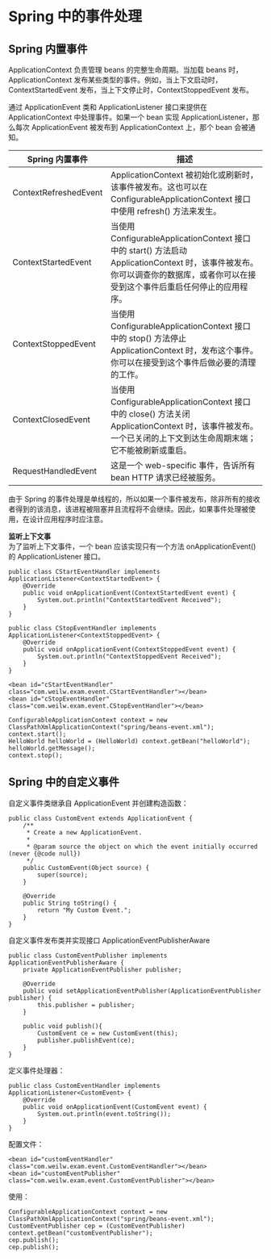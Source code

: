 # Spring 中的事件处理

## Spring 内置事件

ApplicationContext 负责管理 beans 的完整生命周期。当加载 beans 时，ApplicationContext 发布某些类型的事件。例如，当上下文启动时，ContextStartedEvent 发布，当上下文停止时，ContextStoppedEvent 发布。

通过 ApplicationEvent 类和 ApplicationListener 接口来提供在 ApplicationContext 中处理事件。如果一个 bean 实现 ApplicationListener，那么每次 ApplicationEvent 被发布到 ApplicationContext 上，那个 bean 会被通知。


|Spring 内置事件|描述|  
|---|---|  
|ContextRefreshedEvent|ApplicationContext 被初始化或刷新时，该事件被发布。这也可以在 ConfigurableApplicationContext 接口中使用 refresh() 方法来发生。|
|ContextStartedEvent|当使用 ConfigurableApplicationContext 接口中的 start() 方法启动 ApplicationContext 时，该事件被发布。你可以调查你的数据库，或者你可以在接受到这个事件后重启任何停止的应用程序。|
|ContextStoppedEvent|当使用 ConfigurableApplicationContext 接口中的 stop() 方法停止 ApplicationContext 时，发布这个事件。你可以在接受到这个事件后做必要的清理的工作。|
|ContextClosedEvent|当使用 ConfigurableApplicationContext 接口中的 close() 方法关闭 ApplicationContext 时，该事件被发布。一个已关闭的上下文到达生命周期末端；它不能被刷新或重启。|
|RequestHandledEvent|这是一个 web-specific 事件，告诉所有 bean HTTP 请求已经被服务。|

由于 Spring 的事件处理是单线程的，所以如果一个事件被发布，除非所有的接收者得到的该消息，该进程被阻塞并且流程将不会继续。因此，如果事件处理被使用，在设计应用程序时应注意。

**监听上下文事**  
为了监听上下文事件，一个 bean 应该实现只有一个方法 onApplicationEvent() 的 ApplicationListener 接口。
```
public class CStartEventHandler implements ApplicationListener<ContextStartedEvent> {
    @Override
    public void onApplicationEvent(ContextStartedEvent event) {
        System.out.println("ContextStartedEvent Received");
    }
}
```
```
public class CStopEventHandler implements ApplicationListener<ContextStoppedEvent> {
    @Override
    public void onApplicationEvent(ContextStoppedEvent event) {
        System.out.println("ContextStoppedEvent Received");
    }
}
```
```
<bean id="cStartEventHandler" class="com.weilw.exam.event.CStartEventHandler"></bean>
<bean id="cStopEventHandler" class="com.weilw.exam.event.CStopEventHandler"></bean>
```
```
ConfigurableApplicationContext context = new ClassPathXmlApplicationContext("spring/beans-event.xml");
context.start();
HelloWorld helloWorld = (HelloWorld) context.getBean("helloWorld");
helloWorld.getMessage();
context.stop();
```

## Spring 中的自定义事件  

自定义事件类继承自 ApplicationEvent 并创建构造函数：
```
public class CustomEvent extends ApplicationEvent {
    /**
     * Create a new ApplicationEvent.
     *
     * @param source the object on which the event initially occurred (never {@code null})
     */
    public CustomEvent(Object source) {
        super(source);
    }

    @Override
    public String toString() {
        return "My Custom Event.";
    }
}
```
自定义事件发布类并实现接口 ApplicationEventPublisherAware
```
public class CustomEventPublisher implements ApplicationEventPublisherAware {
    private ApplicationEventPublisher publisher;

    @Override
    public void setApplicationEventPublisher(ApplicationEventPublisher publisher) {
        this.publisher = publisher;
    }

    public void publish(){
        CustomEvent ce = new CustomEvent(this);
        publisher.publishEvent(ce);
    }
}
```
定义事件处理器：
```
public class CustomEventHandler implements ApplicationListener<CustomEvent> {
    @Override
    public void onApplicationEvent(CustomEvent event) {
        System.out.println(event.toString());
    }
}
```
配置文件：
```
<bean id="customEventHandler" class="com.weilw.exam.event.CustomEventHandler"></bean>
<bean id="customEventPublisher" class="com.weilw.exam.event.CustomEventPublisher"></bean>
```
使用：
```
ConfigurableApplicationContext context = new ClassPathXmlApplicationContext("spring/beans-event.xml");
CustomEventPublisher cep = (CustomEventPublisher) context.getBean("customEventPublisher");
cep.publish();
cep.publish();
```
